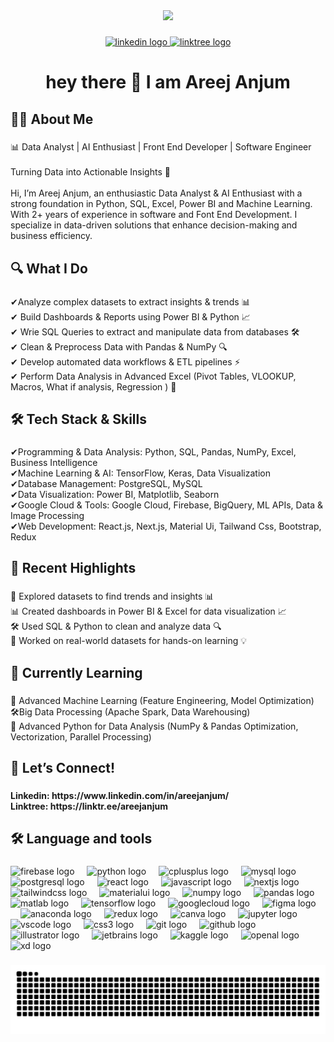 <div align="center">
  <img height="200" src="https://github.com/AreejAnjum/AreejAnjum/blob/main/bg.png"  />
</div>

###

<div align="center">
  <a href="https://www.linkedin.com/in/areejanjum/" target="_blank">
    <img src="https://img.shields.io/static/v1?message=LinkedIn&logo=linkedin&label=&color=0077B5&logoColor=white&labelColor=&style=for-the-badge" height="25" alt="linkedin logo"  />
  </a>
  <a href="https://linktr.ee/areejanjum" target="_blank">
    <img src="https://img.shields.io/static/v1?message=Linktree&logo=linktree&label=&color=1de9b6&logoColor=white&labelColor=&style=for-the-badge" height="25" alt="linktree logo"  />
  </a>
</div>

###

<h1 align="center">hey there 👋 I am Areej Anjum</h1>

###

<h2 align="left">👩‍💻  About Me</h2>

###

<p align="left">📊 Data Analyst | AI Enthusiast | Front End Developer | Software Engineer<br><br>Turning Data into Actionable Insights 🚀<br><br>Hi, I’m Areej Anjum, an enthusiastic Data Analyst & AI Enthusiast with a strong foundation in Python, SQL, Excel, Power BI and Machine Learning. With 2+ years of experience in software and Font End Development. I specialize in data-driven solutions that enhance decision-making and business efficiency.</p>

###

<h2 align="left">🔍 What I Do</h2>

###

<p align="left">✔Analyze complex datasets to extract insights & trends 📊<br>✔ Build Dashboards & Reports using Power BI & Python 📈<br>✔ Wrie SQL Queries to extract and manipulate data from databases 🛠️<br>✔ Clean & Preprocess Data with Pandas & NumPy 🔍<br>✔ Develop automated data workflows & ETL pipelines ⚡<br>✔ Perform Data Analysis in Advanced Excel (Pivot Tables, VLOOKUP, Macros, What if analysis, Regression ) 📑</p>

###

<h2 align="left">🛠 Tech Stack & Skills</h2>

###

<p align="left">✔Programming & Data Analysis: Python, SQL, Pandas, NumPy, Excel, Business Intelligence<br>✔Machine Learning & AI: TensorFlow, Keras, Data Visualization<br>✔Database Management: PostgreSQL, MySQL<br>✔Data Visualization: Power BI, Matplotlib, Seaborn<br>✔Google Cloud & Tools: Google Cloud, Firebase, BigQuery, ML APIs, Data & Image Processing<br>✔Web Development: React.js, Next.js, Material Ui, Tailwand Css, Bootstrap, Redux</p>

###

<h2 align="left">📢 Recent Highlights</h2>

###

<p align="left">🚀 Explored datasets to find trends and insights 📊<br>📊 Created dashboards in Power BI & Excel for data visualization 📈<br>🛠 Used SQL & Python to clean and analyze data 🔍<br>📑 Worked on real-world datasets for hands-on learning 💡</p>

###

<h2 align="left">🌱 Currently Learning</h2>

###

<p align="left">📑 Advanced Machine Learning (Feature Engineering, Model Optimization)<br>🛠Big Data Processing (Apache Spark, Data Warehousing)<br>🐍 Advanced Python for Data Analysis (NumPy & Pandas Optimization, Vectorization, Parallel Processing)</p>

###

<h2 align="left">📌 Let’s Connect!</h2>

###

<h4 align="left">Linkedin: https://www.linkedin.com/in/areejanjum/<br>Linktree: https://linktr.ee/areejanjum</h4>

###

<h2 align="left">🛠 Language and tools</h2>

###

<div align="left">
  <img src="https://cdn.jsdelivr.net/gh/devicons/devicon/icons/firebase/firebase-plain.svg" height="40" alt="firebase logo"  />
  <img width="12" />
  <img src="https://cdn.jsdelivr.net/gh/devicons/devicon/icons/python/python-original.svg" height="40" alt="python logo"  />
  <img width="12" />
  <img src="https://cdn.jsdelivr.net/gh/devicons/devicon/icons/cplusplus/cplusplus-original.svg" height="40" alt="cplusplus logo"  />
  <img width="12" />
  <img src="https://cdn.jsdelivr.net/gh/devicons/devicon/icons/mysql/mysql-original.svg" height="40" alt="mysql logo"  />
  <img width="12" />
  <img src="https://cdn.jsdelivr.net/gh/devicons/devicon/icons/postgresql/postgresql-original.svg" height="40" alt="postgresql logo"  />
  <img width="12" />
  <img src="https://cdn.jsdelivr.net/gh/devicons/devicon/icons/react/react-original.svg" height="40" alt="react logo"  />
  <img width="12" />
  <img src="https://cdn.jsdelivr.net/gh/devicons/devicon/icons/javascript/javascript-original.svg" height="40" alt="javascript logo"  />
  <img width="12" />
  <img src="https://cdn.jsdelivr.net/gh/devicons/devicon/icons/nextjs/nextjs-original.svg" height="40" alt="nextjs logo"  />
  <img width="12" />
  <img src="https://cdn.jsdelivr.net/gh/devicons/devicon/icons/tailwindcss/tailwindcss-original-wordmark.svg" height="40" alt="tailwindcss logo"  />
  <img width="12" />
  <img src="https://cdn.jsdelivr.net/gh/devicons/devicon/icons/materialui/materialui-original.svg" height="40" alt="materialui logo"  />
  <img width="12" />
  <img src="https://cdn.jsdelivr.net/gh/devicons/devicon/icons/numpy/numpy-original.svg" height="40" alt="numpy logo"  />
  <img width="12" />
  <img src="https://cdn.jsdelivr.net/gh/devicons/devicon/icons/pandas/pandas-original.svg" height="40" alt="pandas logo"  />
  <img width="12" />
  <img src="https://cdn.jsdelivr.net/gh/devicons/devicon/icons/matlab/matlab-original.svg" height="40" alt="matlab logo"  />
  <img width="12" />
  <img src="https://cdn.jsdelivr.net/gh/devicons/devicon/icons/tensorflow/tensorflow-original.svg" height="40" alt="tensorflow logo"  />
  <img width="12" />
  <img src="https://cdn.jsdelivr.net/gh/devicons/devicon/icons/googlecloud/googlecloud-original.svg" height="40" alt="googlecloud logo"  />
  <img width="12" />
  <img src="https://cdn.jsdelivr.net/gh/devicons/devicon/icons/figma/figma-original.svg" height="40" alt="figma logo"  />
  <img width="12" />
  <img src="https://cdn.jsdelivr.net/gh/devicons/devicon/icons/anaconda/anaconda-original.svg" height="40" alt="anaconda logo"  />
  <img width="12" />
  <img src="https://cdn.jsdelivr.net/gh/devicons/devicon/icons/redux/redux-original.svg" height="40" alt="redux logo"  />
  <img width="12" />
  <img src="https://cdn.jsdelivr.net/gh/devicons/devicon/icons/canva/canva-original.svg" height="40" alt="canva logo"  />
  <img width="12" />
  <img src="https://cdn.jsdelivr.net/gh/devicons/devicon/icons/jupyter/jupyter-original.svg" height="40" alt="jupyter logo"  />
  <img width="12" />
  <img src="https://cdn.jsdelivr.net/gh/devicons/devicon/icons/vscode/vscode-original.svg" height="40" alt="vscode logo"  />
  <img width="12" />
  <img src="https://cdn.jsdelivr.net/gh/devicons/devicon/icons/css3/css3-original.svg" height="40" alt="css3 logo"  />
  <img width="12" />
  <img src="https://cdn.jsdelivr.net/gh/devicons/devicon/icons/git/git-original.svg" height="40" alt="git logo"  />
  <img width="12" />
  <img src="https://cdn.jsdelivr.net/gh/devicons/devicon/icons/github/github-original.svg" height="40" alt="github logo"  />
  <img width="12" />
  <img src="https://cdn.jsdelivr.net/gh/devicons/devicon/icons/illustrator/illustrator-plain.svg" height="40" alt="illustrator logo"  />
  <img width="12" />
  <img src="https://cdn.jsdelivr.net/gh/devicons/devicon/icons/jetbrains/jetbrains-original.svg" height="40" alt="jetbrains logo"  />
  <img width="12" />
  <img src="https://cdn.jsdelivr.net/gh/devicons/devicon/icons/kaggle/kaggle-original.svg" height="40" alt="kaggle logo"  />
  <img width="12" />
  <img src="https://cdn.jsdelivr.net/gh/devicons/devicon/icons/openal/openal-original.svg" height="40" alt="openal logo"  />
  <img width="12" />
  <img src="https://cdn.jsdelivr.net/gh/devicons/devicon/icons/xd/xd-plain.svg" height="40" alt="xd logo"  />
</div>

###

<img src="https://raw.githubusercontent.com/AreejAnjum/AreejAnjum/output/snake.svg" alt="Snake animation" />

###
